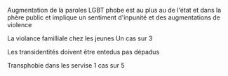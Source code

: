 


Augmentation de la paroles LGBT phobe est au plus au de l'état et dans la phère public et implique un sentiment d'inpunité et  des augmentations de violence 

La violance familliale chez les jeunes Un cas sur 3

Les transidentités doivent être entedus pas dépadus 

Transphobie dans les servise 1 cas sur 5 